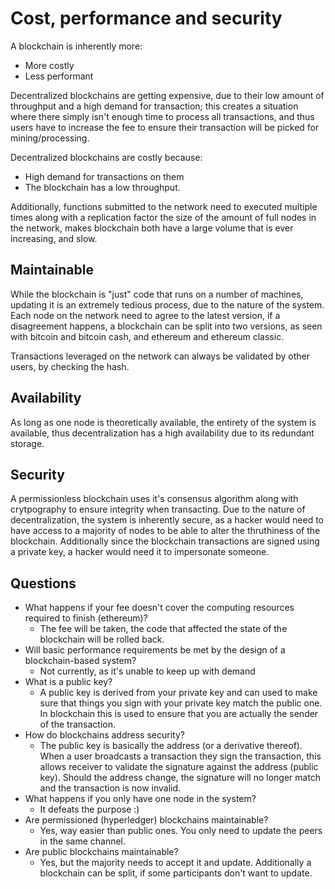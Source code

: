 # Cost, performance and security

A blockchain is inherently more:
- More costly
- Less performant

Decentralized blockchains are getting expensive, due to their low amount of throughput and a high demand for transaction; this creates a situation where there simply isn't enough time to process all transactions, and thus users have to increase the fee to ensure their transaction will be picked for mining/processing.

Decentralized blockchains are costly because:
  - High demand for transactions on them
  - The blockchain has a low throughput.

Additionally, functions submitted to the network need to executed multiple times along with a replication factor the size of the amount of full nodes in the network, makes blockchain both have a large volume that is ever increasing, and slow. 

## Maintainable

While the blockchain is "just" code that runs on a number of machines, updating it is an extremely tedious process, due to the nature of the system. Each node on the network need to agree to the latest version, if a disagreement happens, a blockchain can be split into two versions, as seen with bitcoin and bitcoin cash, and ethereum and ethereum classic. 

Transactions leveraged on the network can always be validated by other users, by checking the hash.

## Availability

As long as one node is theoretically available, the entirety of the system is available, thus decentralization has a high availability due to its redundant storage.

## Security

A permissionless blockchain uses it's consensus algorithm along with crytpography to ensure integrity when transacting. Due to the nature of decentralization, the system is inherently secure, as a hacker would need to have access to a majority of nodes to be able to alter the thruthiness of the blockchain. Additionally since the blockchain transactions are signed using a private key, a hacker would need it to impersonate someone.

## Questions

- What happens if your fee doesn't cover the computing resources required to finish (ethereum)?
  - The fee will be taken, the code that affected the state of the blockchain will be rolled back.
- Will basic performance requirements be met by the design of a blockchain-based system?
  - Not currently, as it's unable to keep up with demand
- What is a public key?
  - A public key is derived from your private key and can used to make sure that things you sign with your private key match the public one. In blockchain this is used to ensure that you are actually the sender of the transaction.
- How do blockchains address security?
  - The public key is basically the address (or a derivative thereof). When a user broadcasts a transaction they sign the transaction, this allows receiver to validate the signature against the address (public key). Should the address change, the signature will no longer match and the transaction is now invalid.
- What happens if you only have one node in the system?
  - It defeats the purpose :)
- Are permissioned (hyperledger) blockchains maintainable?
  - Yes, way easier than public ones. You only need to update the peers in the same channel.
- Are public blockchains maintainable?
  -  Yes, but the majority needs to accept it and update. Additionally a blockchain can be split, if some participants don't want to update.